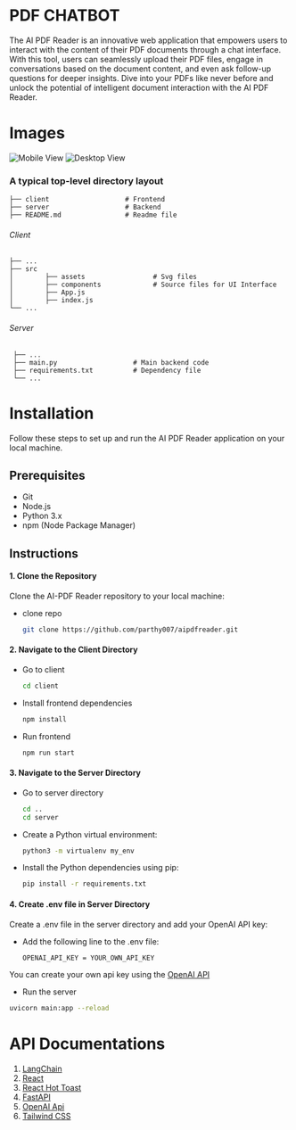 # PDF CHATBOT

The AI PDF Reader is an innovative web application that empowers users to interact with the content of their PDF documents through a chat interface. With this tool, users can seamlessly upload their PDF files, engage in conversations based on the document content, and even ask follow-up questions for deeper insights. Dive into your PDFs like never before and unlock the potential of intelligent document interaction with the AI PDF Reader.

# Images

![Mobile View](https://github.com/parthy007/aipdfreader/assets/108089718/14be52fc-ed8a-4a2e-b65a-647d87fa4211)
![Desktop View](https://github.com/parthy007/aipdfreader/assets/108089718/33b653bb-74af-4b91-9e2f-323c946d33a3)

### A typical top-level directory layout

    ├── client                   # Frontend
    ├── server                   # Backend
    ├── README.md                # Readme file

###### Client

    ├── ...
    ├── src
    │        ├── assets                 # Svg files
    │        ├── components             # Source files for UI Interface
    │        ├── App.js
    │        ├── index.js
    └── ...

###### Server

     ├── ...
     ├── main.py                   # Main backend code
     ├── requirements.txt          # Dependency file
     └── ...

# Installation

Follow these steps to set up and run the AI PDF Reader application on your local machine.

## Prerequisites

- Git
- Node.js
- Python 3.x
- npm (Node Package Manager)

## Instructions

#### 1. Clone the Repository

Clone the AI-PDF Reader repository to your local machine:

- clone repo
  ```sh
  git clone https://github.com/parthy007/aipdfreader.git
  ```

#### 2. Navigate to the Client Directory

- Go to client
  ```sh
  cd client
  ```
- Install frontend dependencies
  ```sh
  npm install
  ```
- Run frontend
  ```sh
  npm run start
  ```

#### 3. Navigate to the Server Directory

- Go to server directory
  ```sh
  cd ..
  cd server
  ```
- Create a Python virtual environment:
  ```sh
  python3 -m virtualenv my_env
  ```
- Install the Python dependencies using pip:
  ```sh
  pip install -r requirements.txt
  ```

#### 4. Create .env file in Server Directory

Create a .env file in the server directory and add your OpenAI API key:

- Add the following line to the .env file:
  ```sh
  OPENAI_API_KEY = YOUR_OWN_API_KEY
  ```

You can create your own api key using the [OpenAI API](https://openai.com/blog/openai-api "OpenAI API")

- Run the server

```sh
uvicorn main:app --reload
```

# API Documentations

1. [LangChain](https://python.langchain.com/docs/get_started/introduction "LangChain")
2. [React](https://legacy.reactjs.org/docs/getting-started.html "React")
3. [React Hot Toast](https://react-hot-toast.com/docs "React Hot Toast")
4. [FastAPI](https://fastapi.tiangolo.com "FastAPI")
5. [OpenAI Api](https://platform.openai.com/docs/introduction "OpenAI Api")
6. [Tailwind CSS](https://tailwindcss.com/docs/installation "Tailwind CSS")
